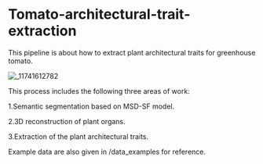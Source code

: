 # Tomato-architectural-trait-extraction
This pipeline is about how to extract plant architectural traits for greenhouse tomato.

![_11741612782](https://github.com/user-attachments/assets/a8aa41d7-8002-4548-a1cc-b5c263dee9aa)

This process includes the following three areas of work:

1.Semantic segmentation based on MSD-SF model.

2.3D reconstruction of plant organs.

3.Extraction of the plant architectural traits.

Example data are also given in /data_examples for reference.
